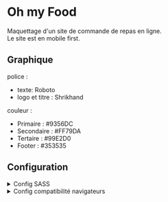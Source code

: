 # Oh my Food

Maquettage d'un site de commande de repas en ligne.
<br>
Le site est en mobile first.

## Graphique

police :

- texte: Roboto
- logo et titre : Shrikhand

couleur :

- Primaire : #9356DC
- Secondaire : #FF79DA
- Tertaire : #99E2D0
- Footer : #353535

## Configuration

<details>
<summary>Config SASS</summary>
mettre SASS en global si ce n'est déja fait.
`-g` : installe le package en global, sur la machine.
````bash
  npm -g sass
````

Puis le dans le package.json.

- **Attention** à l'architecture des dossiers **et** au noms des fichiers

````json
{
  "scripts": {
    "sass": "sass --watch ./sass/main.scss:./public/style.css"
  }
}

````

- `sass` : ce que l'on va utiliser.
- `--watch` : permet de relancé le serveur, de rafraichir la page en direct. peut être remplacé par `-w`.

Lancement de SASS dans le terminal :

````bash
 npm run sass
````

---
Pour le projet l'architecture de SASS ce fait en 7.1.
Liste des dossiers utilisés :

- base : Les fondation communes (la police, le box-sizing...).
- utils : Tout ce qui est variables, mixins, % placeholder, fonctions...
- layouts : Les blocs BEM réutilisable (header, footer formulaire, nav ...).
- components : Blocs BEM indépendant (bouton, icons...).
- pages : Tout ce qui est spécifique à une page.
- themes : tout ce qui touche à des themes spécifique (fête de noel, black friday...)
- vendors : Tous ce qui est externe au site, (bootstrap, Jquery UI...).

</details>

<details>
<summary>
Config compatibilité navigateurs
</summary>

Installation d'autoprefixer, postcss, et postcss-cli

````bash
npm install autoprefixer postcss postcss-cli -g
````

Dans le package.json :

````json
{
  "scripts": {
  "prefix": "postcss ./public/style.css --use autoprefixer -d ./public/prefixed/"
},
"browserslist": "last 4 versions"
}
````

explications :

- On va utiliser la commande `npm run prefix`
- Qui va utiliser `postcss` sur le fichier `style.css` et qu'il va utiliser `autoprefixer` en mode developpement, et mettra le fichier à utilisé dans le dossier `prefixed`.
- La dernier ligne, est le rayon d'action d'autoprefixer, les 4 dernieres versions des navigateurs.

</details>
